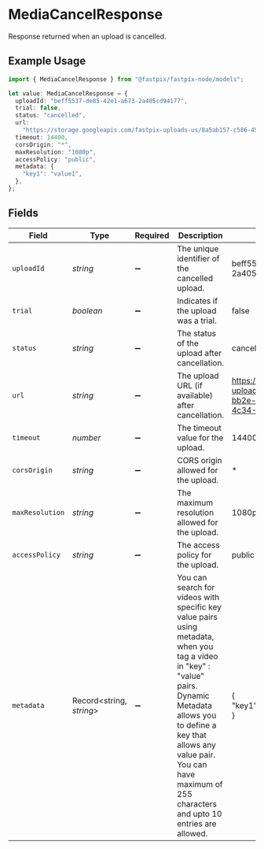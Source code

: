 # MediaCancelResponse

Response returned when an upload is cancelled.

## Example Usage

```typescript
import { MediaCancelResponse } from "@fastpix/fastpix-node/models";

let value: MediaCancelResponse = {
  uploadId: "beff5537-de85-42e1-a673-2a405cd94177",
  trial: false,
  status: "cancelled",
  url:
    "https://storage.googleapis.com/fastpix-uploads-us/8a5ab157-c586-458a-bb2e-caa8a8b76a19/4190bbde-4c34-41e4-b70e-90ba2aa0b79e",
  timeout: 14400,
  corsOrigin: "*",
  maxResolution: "1080p",
  accessPolicy: "public",
  metadata: {
    "key1": "value1",
  },
};
```

## Fields

| Field                                                                                                                                                                                                                                                                  | Type                                                                                                                                                                                                                                                                   | Required                                                                                                                                                                                                                                                               | Description                                                                                                                                                                                                                                                            | Example                                                                                                                                                                                                                                                                |
| ---------------------------------------------------------------------------------------------------------------------------------------------------------------------------------------------------------------------------------------------------------------------- | ---------------------------------------------------------------------------------------------------------------------------------------------------------------------------------------------------------------------------------------------------------------------- | ---------------------------------------------------------------------------------------------------------------------------------------------------------------------------------------------------------------------------------------------------------------------- | ---------------------------------------------------------------------------------------------------------------------------------------------------------------------------------------------------------------------------------------------------------------------- | ---------------------------------------------------------------------------------------------------------------------------------------------------------------------------------------------------------------------------------------------------------------------- |
| `uploadId`                                                                                                                                                                                                                                                             | *string*                                                                                                                                                                                                                                                               | :heavy_minus_sign:                                                                                                                                                                                                                                                     | The unique identifier of the cancelled upload.                                                                                                                                                                                                                         | beff5537-de85-42e1-a673-2a405cd94177                                                                                                                                                                                                                                   |
| `trial`                                                                                                                                                                                                                                                                | *boolean*                                                                                                                                                                                                                                                              | :heavy_minus_sign:                                                                                                                                                                                                                                                     | Indicates if the upload was a trial.                                                                                                                                                                                                                                   | false                                                                                                                                                                                                                                                                  |
| `status`                                                                                                                                                                                                                                                               | *string*                                                                                                                                                                                                                                                               | :heavy_minus_sign:                                                                                                                                                                                                                                                     | The status of the upload after cancellation.                                                                                                                                                                                                                           | cancelled                                                                                                                                                                                                                                                              |
| `url`                                                                                                                                                                                                                                                                  | *string*                                                                                                                                                                                                                                                               | :heavy_minus_sign:                                                                                                                                                                                                                                                     | The upload URL (if available) after cancellation.                                                                                                                                                                                                                      | https://storage.googleapis.com/fastpix-uploads-us/8a5ab157-c586-458a-bb2e-caa8a8b76a19/4190bbde-4c34-41e4-b70e-90ba2aa0b79e                                                                                                                                            |
| `timeout`                                                                                                                                                                                                                                                              | *number*                                                                                                                                                                                                                                                               | :heavy_minus_sign:                                                                                                                                                                                                                                                     | The timeout value for the upload.                                                                                                                                                                                                                                      | 14400                                                                                                                                                                                                                                                                  |
| `corsOrigin`                                                                                                                                                                                                                                                           | *string*                                                                                                                                                                                                                                                               | :heavy_minus_sign:                                                                                                                                                                                                                                                     | CORS origin allowed for the upload.                                                                                                                                                                                                                                    | *                                                                                                                                                                                                                                                                      |
| `maxResolution`                                                                                                                                                                                                                                                        | *string*                                                                                                                                                                                                                                                               | :heavy_minus_sign:                                                                                                                                                                                                                                                     | The maximum resolution allowed for the upload.                                                                                                                                                                                                                         | 1080p                                                                                                                                                                                                                                                                  |
| `accessPolicy`                                                                                                                                                                                                                                                         | *string*                                                                                                                                                                                                                                                               | :heavy_minus_sign:                                                                                                                                                                                                                                                     | The access policy for the upload.                                                                                                                                                                                                                                      | public                                                                                                                                                                                                                                                                 |
| `metadata`                                                                                                                                                                                                                                                             | Record<string, *string*>                                                                                                                                                                                                                                               | :heavy_minus_sign:                                                                                                                                                                                                                                                     | You can search for videos with specific key value pairs using metadata, when you tag a video in "key" : "value" pairs. Dynamic Metadata allows you to define a key that allows any value pair. You can have maximum of 255 characters and upto 10 entries are allowed. | {<br/>"key1": "value1"<br/>}                                                                                                                                                                                                                                           |